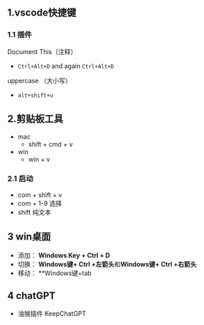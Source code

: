## 1.vscode快捷键

### 1.1 插件

Document This（注释）

- `Ctrl+Alt+D` and again `Ctrl+Alt+D`

uppercase （大小写）

- `alt+shift+u`

## 2.剪贴板工具

- mac
	- shift + cmd + v
- win
	- win + v

### 2.1 启动

- com + shift + v
- com + 1-9 选择
- shift 纯文本

## 3 win桌面

- 添加： **Windows Key + Ctrl + D**
- 切换： **Windows键+ Ctrl +左箭头**和**Windows键+ Ctrl +右箭头**
- 移动： **Windows键+tab

## 4 chatGPT

- 油猴插件 KeepChatGPT

